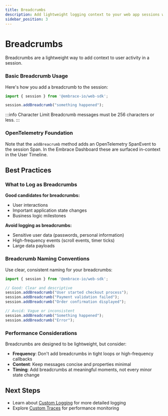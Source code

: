 ```yaml
---
title: Breadcrumbs
description: Add lightweight logging context to your web app sessions with breadcrumbs
sidebar_position: 3
---
```


# Breadcrumbs

Breadcrumbs are a lightweight way to add context to user activity in a session.

### Basic Breadcrumb Usage

Here's how you add a breadcrumb to the session:

```typescript
import { session } from '@embrace-io/web-sdk';

session.addBreadcrumb("something happened");
```

:::info Character Limit
Breadcrumb messages must be 256 characters or less.
:::

### OpenTelemetry Foundation

Note that the `addBreacrumb` method adds an OpenTelemetry SpanEvent to the session Span. In the Embrace Dashboard these
are surfaced in-context in the User Timeline.

## Best Practices

### What to Log as Breadcrumbs

**Good candidates for breadcrumbs:**
- User interactions
- Important application state changes
- Business logic milestones

**Avoid logging as breadcrumbs:**
- Sensitive user data (passwords, personal information)
- High-frequency events (scroll events, timer ticks)
- Large data payloads

### Breadcrumb Naming Conventions

Use clear, consistent naming for your breadcrumbs:

```typescript
import { session } from '@embrace-io/web-sdk';

// Good: Clear and descriptive
session.addBreadcrumb("User started checkout process");
session.addBreadcrumb("Payment validation failed");
session.addBreadcrumb("Order confirmation displayed");

// Avoid: Vague or inconsistent
session.addBreadcrumb("Something happened");
session.addBreadcrumb("Error");
```

### Performance Considerations

Breadcrumbs are designed to be lightweight, but consider:

- **Frequency**: Don't add breadcrumbs in tight loops or high-frequency callbacks
- **Content**: Keep messages concise and properties minimal
- **Timing**: Add breadcrumbs at meaningful moments, not every minor state change

## Next Steps

- Learn about [Custom Logging](/docs/web/manual-instrumentation/custom-logging.md) for more detailed logging
- Explore [Custom Traces](/docs/web/manual-instrumentation/custom-traces.md) for performance monitoring